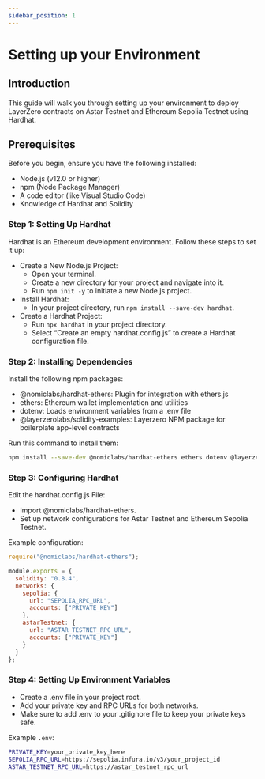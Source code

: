 ```yaml
---
sidebar_position: 1
---
```


# Setting up your Environment

## Introduction

This guide will walk you through setting up your environment to deploy LayerZero contracts on Astar Testnet and Ethereum Sepolia Testnet using Hardhat.

## Prerequisites

Before you begin, ensure you have the following installed:

- Node.js (v12.0 or higher)
- npm (Node Package Manager)
- A code editor (like Visual Studio Code)
- Knowledge of Hardhat and Solidity

### Step 1: Setting Up Hardhat

Hardhat is an Ethereum development environment. Follow these steps to set it up:

- Create a New Node.js Project:
    - Open your terminal.
    - Create a new directory for your project and navigate into it.
    - Run `npm init -y` to initiate a new Node.js project.
- Install Hardhat:
    - In your project directory, run `npm install --save-dev hardhat`.
- Create a Hardhat Project:
    - Run `npx hardhat` in your project directory.
    - Select “Create an empty hardhat.config.js” to create a Hardhat configuration file.

### Step 2: Installing Dependencies

Install the following npm packages:

- @nomiclabs/hardhat-ethers: Plugin for integration with ethers.js
- ethers: Ethereum wallet implementation and utilities
- dotenv: Loads environment variables from a .env file
- @layerzerolabs/solidity-examples: Layerzero NPM package for boilerplate app-level contracts

Run this command to install them:

```bash
npm install --save-dev @nomiclabs/hardhat-ethers ethers dotenv @layerzerolabs/solidity-examples
```

### Step 3: Configuring Hardhat

Edit the hardhat.config.js File:

- Import @nomiclabs/hardhat-ethers.
- Set up network configurations for Astar Testnet and Ethereum Sepolia Testnet.

Example configuration:

```javascript
require("@nomiclabs/hardhat-ethers");

module.exports = {
  solidity: "0.8.4",
  networks: {
    sepolia: {
      url: "SEPOLIA_RPC_URL",
      accounts: ["PRIVATE_KEY"]
    },
    astarTestnet: {
      url: "ASTAR_TESTNET_RPC_URL",
      accounts: ["PRIVATE_KEY"]
    }
  }
};
```

### Step 4: Setting Up Environment Variables

- Create a .env file in your project root.
- Add your private key and RPC URLs for both networks.
- Make sure to add .env to your .gitignore file to keep your private keys safe.

Example `.env`:

```bash
PRIVATE_KEY=your_private_key_here
SEPOLIA_RPC_URL=https://sepolia.infura.io/v3/your_project_id
ASTAR_TESTNET_RPC_URL=https://astar_testnet_rpc_url
```